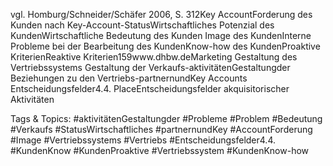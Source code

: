vgl. Homburg/Schneider/Schäfer 2006, S. 312Key AccountForderung des Kunden nach Key-Account-StatusWirtschaftliches Potenzial des KundenWirtschaftliche Bedeutung des Kunden
Image des KundenInterne Probleme bei der Bearbeitung des KundenKnow-how des KundenProaktive KriterienReaktive Kriterien159www.dhbw.deMarketing
Gestaltung des Vertriebssystems
Gestaltung der Verkaufs-aktivitätenGestaltungder Beziehungen zu den Vertriebs-partnernundKey Accounts
Entscheidungsfelder4.4. PlaceEntscheidungsfelder akquisitorischer Aktivitäten

   Tags & Topics:
   #aktivitätenGestaltungder
   #Probleme
   #Problem
   #Bedeutung
   #Verkaufs
   #StatusWirtschaftliches
   #partnernundKey
   #AccountForderung
   #Image
   #Vertriebssystems
   #Vertriebs
   #Entscheidungsfelder4.4.
   #KundenKnow
   #KundenProaktive
   #Vertriebssystem
   #KundenKnow-how